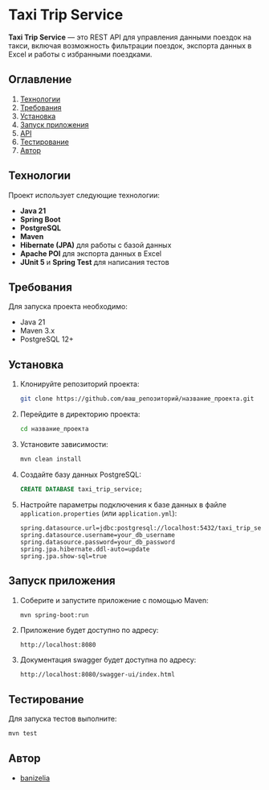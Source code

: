 # Taxi Trip Service

**Taxi Trip Service** — это REST API для управления данными поездок на такси, включая возможность фильтрации поездок, экспорта данных в Excel и работы с избранными поездками.

## Оглавление
1. [Технологии](#технологии)
2. [Требования](#требования)
3. [Установка](#установка)
4. [Запуск приложения](#запуск-приложения)
5. [API](#api)
6. [Тестирование](#тестирование)
7. [Автор](#автор)

## Технологии

Проект использует следующие технологии:
- **Java 21**
- **Spring Boot**
- **PostgreSQL**
- **Maven**
- **Hibernate (JPA)** для работы с базой данных
- **Apache POI** для экспорта данных в Excel
- **JUnit 5** и **Spring Test** для написания тестов

## Требования

Для запуска проекта необходимо:
- Java 21
- Maven 3.x
- PostgreSQL 12+

## Установка

1. Клонируйте репозиторий проекта:
   ```bash
   git clone https://github.com/ваш_репозиторий/название_проекта.git
   ```

2. Перейдите в директорию проекта:
   ```bash
   cd название_проекта
   ```

3. Установите зависимости:
   ```bash
   mvn clean install
   ```

4. Создайте базу данных PostgreSQL:

   ```sql
   CREATE DATABASE taxi_trip_service;
   ```

5. Настройте параметры подключения к базе данных в файле `application.properties` (или `application.yml`):
   ```properties
   spring.datasource.url=jdbc:postgresql://localhost:5432/taxi_trip_service
   spring.datasource.username=your_db_username
   spring.datasource.password=your_db_password
   spring.jpa.hibernate.ddl-auto=update
   spring.jpa.show-sql=true
   ```

## Запуск приложения

1. Соберите и запустите приложение с помощью Maven:
   ```bash
   mvn spring-boot:run
   ```

2. Приложение будет доступно по адресу:
   ```
   http://localhost:8080
   ```
   
3. Документация swagger будет доступна по адресу:
   ```
   http://localhost:8080/swagger-ui/index.html
   ```

## Тестирование

Для запуска тестов выполните:
```bash
mvn test
```

## Автор

- [banizelia](https://github.com/banizelia)
